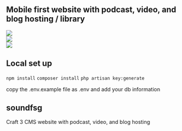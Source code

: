 ## Mobile first website with podcast, video, and blog hosting / library

<img src="http://tonygarand.com/wp-content/uploads/2019/07/sound-financial-mockup2.jpg">
<br />
<img src="http://tonygarand.com/wp-content/uploads/2019/07/Site-Map-1.png">
<br />
<img src="http://tonygarand.com//wp-content/uploads/2019/07/Sound-Financial-Home-2-–-2.png">


## Local set up
`npm install`
`composer install`
`php artisan key:generate`

copy the .env.example file as .env and add your db information

## soundfsg

Craft 3 CMS website with podcast, video, and blog hosting
